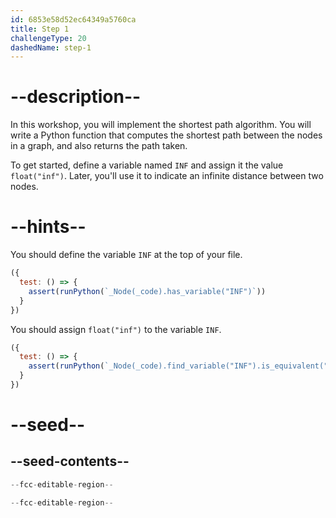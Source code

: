 ```yaml
---
id: 6853e58d52ec64349a5760ca
title: Step 1
challengeType: 20
dashedName: step-1
---
```


# --description--

In this workshop, you will implement the shortest path algorithm. You will write a Python function that computes the shortest path between the nodes in a graph, and also returns the path taken.

To get started, define a variable named `INF` and assign it the value `float("inf")`. Later, you'll use it to indicate an infinite distance between two nodes.

# --hints--

You should define the variable `INF` at the top of your file.

```js
({
  test: () => {
    assert(runPython(`_Node(_code).has_variable("INF")`))
  }
})
```

You should assign `float("inf")` to the variable `INF`.

```js
({
  test: () => {
    assert(runPython(`_Node(_code).find_variable("INF").is_equivalent("INF = float('inf')")`))
  }
})
```

# --seed--

## --seed-contents--

```py
--fcc-editable-region--

--fcc-editable-region--
```
